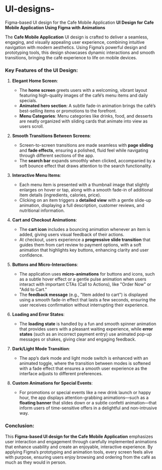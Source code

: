# UI-designs-
Figma-based UI design for the Cafe Mobile Application
**UI Design for Cafe Mobile Application Using Figma with Animations**

The **Cafe Mobile Application** UI design is crafted to deliver a seamless, engaging, and visually appealing user experience, combining intuitive navigation with modern aesthetics. Using Figma’s powerful design and prototyping tools, this design showcases dynamic interactions and smooth transitions, bringing the café experience to life on mobile devices.

### Key Features of the UI Design:

1. **Elegant Home Screen**:
   - The **home screen** greets users with a welcoming, vibrant layout featuring high-quality images of the café’s menu items and daily specials. 
   - **Animated hero section**: A subtle fade-in animation brings the café’s best-selling items or promotions to the forefront.
   - **Menu Categories**: Menu categories like drinks, food, and desserts are neatly organized with sliding cards that animate into view as users scroll.

2. **Smooth Transitions Between Screens**:
   - Screen-to-screen transitions are made seamless with **page sliding** and **fade effects**, ensuring a polished, fluid feel while navigating through different sections of the app.
   - The **search bar** expands smoothly when clicked, accompanied by a soft bounce effect that draws attention to the search functionality.

3. **Interactive Menu Items**:
   - Each menu item is presented with a thumbnail image that slightly enlarges on hover or tap, along with a smooth fade-in of additional item details (ingredients, calories, price).
   - Clicking on an item triggers a **detailed view** with a gentle slide-up animation, displaying a full description, customer reviews, and nutritional information.

4. **Cart and Checkout Animations**:
   - The **cart icon** includes a bouncing animation whenever an item is added, giving users visual feedback of their actions.
   - At checkout, users experience a **progressive slide transition** that guides them from cart review to payment options, with a soft animation that highlights key buttons, enhancing clarity and user confidence.

5. **Buttons and Micro-Interactions**:
   - The application uses **micro-animations** for buttons and icons, such as a subtle hover effect or a gentle pulse animation when users interact with important CTAs (Call to Actions), like "Order Now" or "Add to Cart."
   - The **feedback message** (e.g., "Item added to cart") is displayed using a smooth fade-in effect that lasts a few seconds, ensuring the user receives confirmation without interrupting their experience.

6. **Loading and Error States**:
   - The **loading state** is handled by a fun and smooth spinner animation that provides users with a pleasant waiting experience, while **error states** (such as an incorrect payment entry) use animated pop-up messages or shakes, giving clear and engaging feedback.

7. **Dark/Light Mode Transition**:
   - The app’s dark mode and light mode switch is enhanced with an animated toggle, where the transition between modes is softened with a fade effect that ensures a smooth user experience as the interface adjusts to different preferences.

8. **Custom Animations for Special Events**:
   - For promotions or special events like a new drink launch or happy hour, the app displays attention-grabbing animations—such as a **floating banner** that slides down or a subtle confetti animation—that inform users of time-sensitive offers in a delightful and non-intrusive way.

### Conclusion:
This **Figma-based UI design for the Cafe Mobile Application** emphasizes user interaction and engagement through carefully implemented animations that enhance usability and create an enjoyable, interactive experience. By applying Figma’s prototyping and animation tools, every screen feels alive with purpose, ensuring users enjoy browsing and ordering from the café as much as they would in person.
